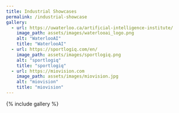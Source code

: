 ```yaml
---
title: Industrial Showcases
permalink: /industrial-showcase
gallery:
  - url: https://uwaterloo.ca/artificial-intelligence-institute/
    image_path: assets/images/waterlooai_logo.png
    alt: "WaterlooAI"
    title: "WaterlooAI"
  - url: https://sportlogiq.com/en/
    image_path: assets/images/sportlogiq.png
    alt: "sportlogiq"
    title: "sportlogiq"
  - url: https://miovision.com
    image_path: assets/images/miovision.jpg
    alt: "miovision"
    title: "miovision"
---
```


{% include gallery %}
